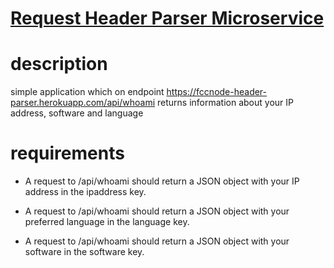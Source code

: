 # [Request Header Parser Microservice](https://www.freecodecamp.org/learn/apis-and-microservices/apis-and-microservices-projects/request-header-parser-microservice)

# description

simple application which on endpoint https://fccnode-header-parser.herokuapp.com/api/whoami returns information about your IP address, software and language

# requirements

* A request to /api/whoami should return a JSON object with your IP address in the ipaddress key.

* A request to /api/whoami should return a JSON object with your preferred language in the language key.

* A request to /api/whoami should return a JSON object with your software in the software key.